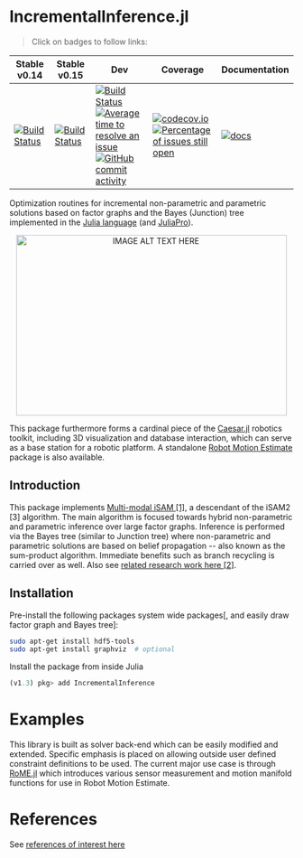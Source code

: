# IncrementalInference.jl

> Click on badges to follow links:

Stable v0.14 | Stable v0.15 | Dev | Coverage | Documentation
--------------|-------------|-------------|-----|---------
[![Build Status](https://travis-ci.org/JuliaRobotics/IncrementalInference.jl.svg?branch=release/v0.14)](https://travis-ci.org/JuliaRobotics/IncrementalInference.jl) | [![Build Status](https://travis-ci.org/JuliaRobotics/IncrementalInference.jl.svg?branch=release/v0.15)](https://travis-ci.org/JuliaRobotics/IncrementalInference.jl) | [![Build Status](https://travis-ci.org/JuliaRobotics/IncrementalInference.jl.svg?branch=master)](https://travis-ci.org/JuliaRobotics/IncrementalInference.jl) <br> [![Average time to resolve an issue](https://isitmaintained.com/badge/resolution/JuliaRobotics/IncrementalInference.jl.svg)](https://github.com/JuliaRobotics/IncrementalInference.jl/issues) <br> [![GitHub commit activity](https://img.shields.io/github/commit-activity/y/JuliaRobotics/IncrementalInference.jl.svg?color=dark-green)](https://github.com/JuliaRobotics/IncrementalInference.jl/graphs/contributors) | [![codecov.io](https://codecov.io/github/JuliaRobotics/IncrementalInference.jl/coverage.svg?branch=master)](https://codecov.io/github/JuliaRobotics/IncrementalInference.jl?branch=master) <br> [![Percentage of issues still open](https://isitmaintained.com/badge/open/JuliaRobotics/IncrementalInference.jl.svg)](https://github.com/JuliaRobotics/IncrementalInference.jl/issues) | [![docs](https://img.shields.io/badge/CaesarDocs-latest-blue.svg)](http://juliarobotics.github.io/Caesar.jl/latest/)


Optimization routines for incremental non-parametric and parametric solutions based on factor graphs and the Bayes (Junction) tree implemented in the [Julia language](http://www.julialang.org/) (and [JuliaPro](http://www.juliacomputing.com)).

<p align="center">
<a href="https://vimeo.com/190052649" target="_blank"><img src="https://raw.githubusercontent.com/JuliaRobotics/IncrementalInference.jl/master/doc/images/mmfgbt.gif" alt="IMAGE ALT TEXT HERE" width="480" height="320" /></a>
</p>

This package furthermore forms a cardinal piece of the [Caesar.jl](https://github.com/JuliaRobotics/Caesar.jl) robotics toolkit, including 3D visualization and database interaction, which can serve as a base station for a robotic platform. A standalone [Robot Motion Estimate](https://github.com/JuliaRobotics/RoME.jl) package is also available.


Introduction
------------

This package implements [Multi-modal iSAM [1]](http://frc.ri.cmu.edu/~kaess/pub/Fourie16iros.pdf), a descendant of the iSAM2 [3] algorithm. The main algorithm is focused towards hybrid non-parametric and parametric inference over large factor graphs. Inference is performed via the Bayes tree (similar to Junction tree) where non-parametric and parametric solutions are based on belief propagation -- also known as the sum-product algorithm.  Immediate benefits such as branch recycling is carried over as well.  Also see [related research work here [2]](https://darchive.mblwhoilibrary.org/bitstream/handle/1912/9305/Fourie_thesis.pdf?sequence=1).

Installation
------------

Pre-install the following packages system wide packages[, and easily draw factor graph and Bayes tree]:
```bash
sudo apt-get install hdf5-tools
sudo apt-get install graphviz  # optional
```

Install the package from inside Julia
```julia
(v1.3) pkg> add IncrementalInference
```

Examples
========

This library is built as solver back-end which can be easily modified and extended. Specific emphasis is placed on allowing outside user defined constraint definitions to be used. The current major use case is through [RoME.jl](http://github.com/JuliaRobotics/RoME.jl) which introduces various sensor measurement and motion manifold functions for use in Robot Motion Estimate.

References
==========

See [references of interest here](http://www.juliarobotics.org/Caesar.jl/latest/refs/literature/)
